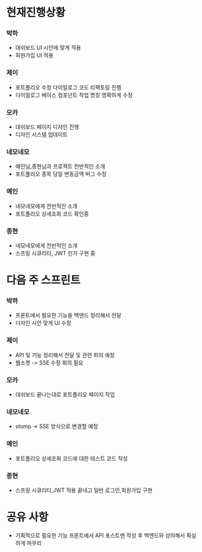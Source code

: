 
# 현재진행상황

### 박하

- 대쉬보드 UI 시안에 맞게 적용
- 회원가입 UI 적용
### 제이

- 포트폴리오 수정 다이얼로그 코드 리팩토링 진행
- 다이얼로그 베이스 컴포넌트 작업 명칭 명확하게 수정

### 모카

- 대쉬보드 페이지 디자인 진행
- 디자인 시스템 업데이트

### 네모네모

- 예인님,종현님과 프로젝트 전반적인 소개
- 포트폴리오 종목 당일 변동금액 버그 수정
### 예인

- 네모네모에게 전반적인 소개
- 포트폴리오 상세조회 코드 확인중

### 종현

- 네모네모에게 전반적인 소개
- 스프링 시큐리티, JWT 인가 구현 중

# 다음 주 스프린트

### 박하

- 프론트에서 필요한 기능들 백엔드 정리해서 전달
- 디자인 시안 맞게 UI 수정

### 제이

- API 및 기능 정리해서 전달 및 관련 회의 예정
- 웹소켓 -> SSE 수정 회의 필요
### 모카

- 대쉬보드 끝나는대로 포트폴리오 페이지 작업

### 네모네모

- stomp -> SSE 방식으로 변경할 예정

### 예인

- 포트폴리오 상세조회 코드에 대한 테스트 코드 작성

### 종현

- 스프링 시큐리티,JWT 적용 끝내고 일반 로그인,회원가입 구현

# 공유 사항

- 기획적으로 필요한 기능 프론트에서 API 포스트맨 작성 후 백엔드와 상의해서 확실하게 마무리
